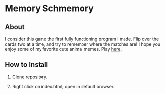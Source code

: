 # Memory Schmemory

## About

I consider this game the first fully functioning program I made. Flip over the cards two at a time, and try to remember where the matches are! I hope you enjoy some of my favorite cute animal memes. Play [here](https://kelley-sharp.github.io/memory-card-game/).

## How to Install

1. Clone repository.

2. Right click on index.html; open in default browser.
